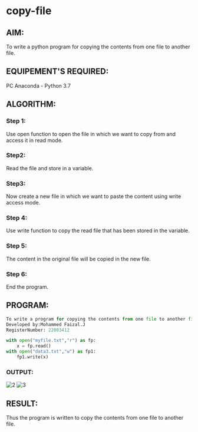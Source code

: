 # copy-file
## AIM:
To write a python program for copying the contents from one file to another file.
## EQUIPEMENT'S REQUIRED: 
PC
Anaconda - Python 3.7
## ALGORITHM: 
### Step 1:

Use open function to open the file in which we want to copy from and access it in read mode.

### Step2:

Read the file and store in a variable.
### Step3:

Now create a new file in which we want to paste the content using write access mode.
### Step 4:

Use write function to copy the read file that has been stored in the variable.
### Step 5:

The content in the original file will be copied in the new file.
### Step 6:

End the program.



## PROGRAM:
```python
To write a program for copying the contents from one file to another file.
Developed by:Mohammed Faizal.J
RegisterNumber: 22003412

with open("myfile.txt","r") as fp:
    x = fp.read()
with open("data3.txt","w") as fp1:
    fp1.write(x)
```
### OUTPUT:
![2](https://user-images.githubusercontent.com/120553195/214828698-b5cec7b1-0026-4c89-8419-6061a4132ed7.png)
![3](https://user-images.githubusercontent.com/120553195/214828737-76693380-0300-4317-963c-f15b4b1cdab6.png)



## RESULT:
Thus the program is written to copy the contents from one file to another file.
